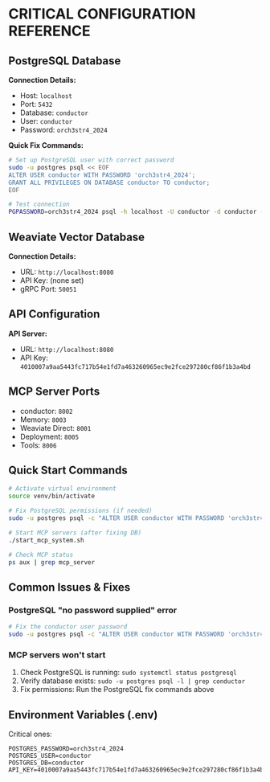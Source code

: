 # CRITICAL CONFIGURATION REFERENCE

## PostgreSQL Database

**Connection Details:**
- Host: `localhost`
- Port: `5432`
- Database: `conductor`
- User: `conductor`
- Password: `orch3str4_2024`

**Quick Fix Commands:**
```bash
# Set up PostgreSQL user with correct password
sudo -u postgres psql << EOF
ALTER USER conductor WITH PASSWORD 'orch3str4_2024';
GRANT ALL PRIVILEGES ON DATABASE conductor TO conductor;
EOF

# Test connection
PGPASSWORD=orch3str4_2024 psql -h localhost -U conductor -d conductor -c "SELECT 1;"
```

## Weaviate Vector Database

**Connection Details:**
- URL: `http://localhost:8080`
- API Key: (none set)
- gRPC Port: `50051`

## API Configuration

**API Server:**
- URL: `http://localhost:8080`
- API Key: `4010007a9aa5443fc717b54e1fd7a463260965ec9e2fce297280cf86f1b3a4bd`

## MCP Server Ports

- conductor: `8002`
- Memory: `8003`
- Weaviate Direct: `8001`
- Deployment: `8005`
- Tools: `8006`

## Quick Start Commands

```bash
# Activate virtual environment
source venv/bin/activate

# Fix PostgreSQL permissions (if needed)
sudo -u postgres psql -c "ALTER USER conductor WITH PASSWORD 'orch3str4_2024';"

# Start MCP servers (after fixing DB)
./start_mcp_system.sh

# Check MCP status
ps aux | grep mcp_server
```

## Common Issues & Fixes

### PostgreSQL "no password supplied" error
```bash
# Fix the conductor user password
sudo -u postgres psql -c "ALTER USER conductor WITH PASSWORD 'orch3str4_2024';"
```

### MCP servers won't start
1. Check PostgreSQL is running: `sudo systemctl status postgresql`
2. Verify database exists: `sudo -u postgres psql -l | grep conductor`
3. Fix permissions: Run the PostgreSQL fix commands above

## Environment Variables (.env)

Critical ones:
```
POSTGRES_PASSWORD=orch3str4_2024
POSTGRES_USER=conductor
POSTGRES_DB=conductor
API_KEY=4010007a9aa5443fc717b54e1fd7a463260965ec9e2fce297280cf86f1b3a4bd
``` 